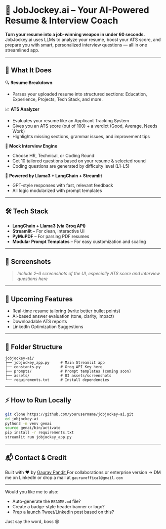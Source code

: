 # 🧠 JobJockey.ai – Your AI-Powered Resume & Interview Coach

**Turn your resume into a job-winning weapon in under 60 seconds.**
JobJockey.ai uses LLMs to analyze your resume, boost your ATS score, and prepare you with smart, personalized interview questions — all in one streamlined app.

---

## 🚀 What It Does

🔍 **Resume Breakdown**

* Parses your uploaded resume into structured sections: Education, Experience, Projects, Tech Stack, and more.

📈 **ATS Analyzer**

* Evaluates your resume like an Applicant Tracking System
* Gives you an ATS score (out of 100) + a verdict (Good, Average, Needs Work)
* Highlights missing sections, grammar issues, and improvement tips

🎤 **Mock Interview Engine**

* Choose HR, Technical, or Coding Round
* Get 10 tailored questions based on your resume & selected round
* Coding questions are generated by difficulty level (L1–L5)

🧠 **Powered by Llama3 + LangChain + Streamlit**

* GPT-style responses with fast, relevant feedback
* All logic modularized with prompt templates

---

## 🛠️ Tech Stack

* **LangChain + Llama3 (via Groq API)**
* **Streamlit** – For clean, interactive UI
* **PyMuPDF** – For parsing PDF resumes
* **Modular Prompt Templates** – For easy customization and scaling

---

## 📸 Screenshots

> *Include 2–3 screenshots of the UI, especially ATS score and interview questions here*

---

## 🔮 Upcoming Features

* Real-time resume tailoring (write better bullet points)
* AI-based answer evaluation (tone, clarity, impact)
* Downloadable ATS reports
* LinkedIn Optimization Suggestions

---

## 🧩 Folder Structure

```
jobjockey-ai/
├── jobjockey_app.py     # Main Streamlit app
├── constants.py         # Groq API Key here
├── prompts/             # Prompt templates (coming soon)
├── assets/              # UI assets/screenshots
└── requirements.txt     # Install dependencies
```

---

## ⚡ How to Run Locally

```bash
git clone https://github.com/yourusername/jobjockey-ai.git
cd jobjockey-ai
python3 -m venv genai
source genai/bin/activate
pip install -r requirements.txt
streamlit run jobjockey_app.py
```

---

## 📬 Contact & Credit

Built with ❤️ by [Gaurav Pandit ](https://linkedin.com/in/gauravpandit27)
For collaborations or enterprise version → DM me on LinkedIn or drop a mail at `gauravoffical@gmail.com`

---

Would you like me to also:

* Auto-generate the `README.md` file?
* Create a badge-style header banner or logo?
* Prep a launch Tweet/LinkedIn post based on this?

Just say the word, boss 😎
